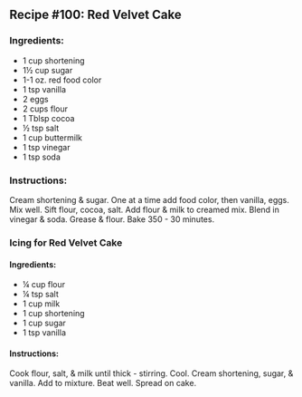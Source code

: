 ## Recipe #100: Red Velvet Cake

### Ingredients:
- 1 cup shortening
- 1½ cup sugar
- 1-1 oz. red food color
- 1 tsp vanilla
- 2 eggs
- 2 cups flour
- 1 Tblsp cocoa
- ½ tsp salt
- 1 cup buttermilk
- 1 tsp vinegar
- 1 tsp soda

### Instructions:
Cream shortening & sugar. One at a time add food color, then vanilla, eggs. Mix well. Sift flour, cocoa, salt. Add flour & milk to creamed mix. Blend in vinegar & soda. Grease & flour. Bake 350 - 30 minutes.

### Icing for Red Velvet Cake

#### Ingredients:
- ¼ cup flour
- ¼ tsp salt
- 1 cup milk
- 1 cup shortening
- 1 cup sugar
- 1 tsp vanilla

#### Instructions:
Cook flour, salt, & milk until thick - stirring. Cool. Cream shortening, sugar, & vanilla. Add to mixture. Beat well. Spread on cake.
